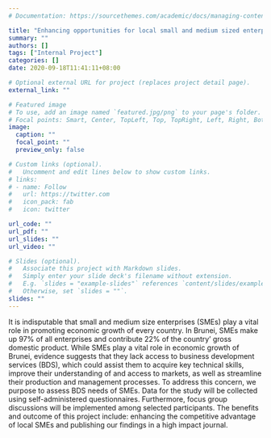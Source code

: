 ```yaml
---
# Documentation: https://sourcethemes.com/academic/docs/managing-content/

title: "Enhancing opportunities for local small and medium sized enterprises through business development strategies practices among Bruneians’ entrepreneurs"
summary: ""
authors: []
tags: ["Internal Project"]
categories: []
date: 2020-09-18T11:41:11+08:00

# Optional external URL for project (replaces project detail page).
external_link: ""

# Featured image
# To use, add an image named `featured.jpg/png` to your page's folder.
# Focal points: Smart, Center, TopLeft, Top, TopRight, Left, Right, BottomLeft, Bottom, BottomRight.
image:
  caption: ""
  focal_point: ""
  preview_only: false

# Custom links (optional).
#   Uncomment and edit lines below to show custom links.
# links:
# - name: Follow
#   url: https://twitter.com
#   icon_pack: fab
#   icon: twitter

url_code: ""
url_pdf: ""
url_slides: ""
url_video: ""

# Slides (optional).
#   Associate this project with Markdown slides.
#   Simply enter your slide deck's filename without extension.
#   E.g. `slides = "example-slides"` references `content/slides/example-slides.md`.
#   Otherwise, set `slides = ""`.
slides: ""
---
```


<div class=text-justify> It is indisputable that small and medium size enterprises (SMEs) play a vital role in promoting economic growth of every country. In Brunei, SMEs make up 97% of all enterprises and contribute 22% of the country’ gross domestic product. While SMEs play a vital role in economic growth of Brunei, evidence suggests that they lack access to business development services (BDS), which could assist them to acquire key technical skills, improve their understanding of and access to markets, as well as streamline their production and management processes. To address this concern, we purpose to assess BDS needs of SMEs. Data for the study will be collected using self-administered questionnaires. Furthermore, focus group discussions will be implemented among selected participants. The benefits and outcome of this project include: enhancing the competitive advantage of local SMEs and publishing our findings in a high impact journal. </div>



